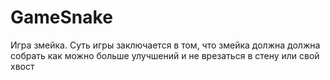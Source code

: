 # GameSnake
Игра змейка.
Суть игры заключается в том, 
что змейка должна должна собрать как можно больше улучшений 
и не врезаться в стену 
или свой хвост
